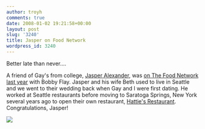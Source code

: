 ```yaml
---
author: troyh
comments: true
date: 2008-01-02 19:21:58+00:00
layout: post
slug: '3240'
title: Jasper on Food Network
wordpress_id: 3240
---
```


Better late than never....

A friend of Gay's from college, [Jasper Alexander](http://www.hattiesrestaurant.com/chefs_corner.htm), was [on The Food Network last year](http://hbtphoto.blogspot.com/2007_01_21_archive.html) with Bobby Flay. Jasper and his wife Beth used to live in Seattle and we went to their wedding back when Gay and I were first dating. He worked at Seattle restaurants before moving to Saratoga Springs, New York several years ago to open their own restaurant, [Hattie's Restaurant](http://www.hattiesrestaurant.com/). Congratulations, Jasper!

[![](http://troyh.files.wordpress.com/2010/11/p_2048_1536_ef28b242-2aed-4481-b2ea-6a8b3646d5c1.jpegpix/2008/01/picture-2.png)](http://troyh.files.wordpress.com/2010/11/p_2048_1536_ef28b242-2aed-4481-b2ea-6a8b3646d5c1.jpegpix/2008/01/picture-2.png)
